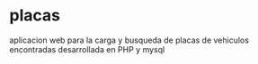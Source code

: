 # placas
aplicacion web para la carga y busqueda de placas de vehiculos encontradas desarrollada en PHP y mysql
